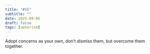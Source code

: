 ```yaml
---
title: "#15"
subtitle: ""
date: 2025-09-06
draft: false
tags: [aphorism]
---
```


Adopt concerns as your own, don't dismiss them, but overcome them together.
